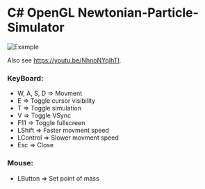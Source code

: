 # C# OpenGL Newtonian-Particle-Simulator

![Example](https://github.com/JulianStambuk/Newtonian-Particle-Simulator/blob/master/Video.gif?raw=true)

Also see https://youtu.be/NhnoNYqIhTI.

### **KeyBoard:**
* W, A, S, D => Movment
* E => Toggle cursor visibility
* T => Toggle simulation
* V => Toggle VSync
* F11 => Toggle fullscreen
* LShift => Faster movment speed
* LControl => Slower movment speed
* Esc => Close

### **Mouse:**
* LButton => Set point of mass
